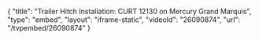 {
    "title": "Trailer Hitch Installation: CURT 12130 on Mercury Grand Marquis",
    "type": "embed",
    "layout": "iframe-static",
    "videoId": "26090874",
    "url": "\/tvpembed\/26090874"
}